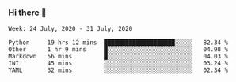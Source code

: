 ### Hi there 👋

<!--START_SECTION:waka-->
```text
Week: 24 July, 2020 - 31 July, 2020

Python     19 hrs 12 mins  ████████████████████░░░░░   82.34 % 
Other      1 hr 9 mins     █░░░░░░░░░░░░░░░░░░░░░░░░   04.98 % 
Markdown   56 mins         █░░░░░░░░░░░░░░░░░░░░░░░░   04.03 % 
INI        45 mins         ░░░░░░░░░░░░░░░░░░░░░░░░░   03.24 % 
YAML       32 mins         ░░░░░░░░░░░░░░░░░░░░░░░░░   02.34 %
```
<!--END_SECTION:waka-->

<!--
**arlenxuzj/arlenxuzj** is a ✨ _special_ ✨ repository because its `README.md` (this file) appears on your GitHub profile.

Here are some ideas to get you started:

- 🔭 I’m currently working on ...
- 🌱 I’m currently learning ...
- 👯 I’m looking to collaborate on ...
- 🤔 I’m looking for help with ...
- 💬 Ask me about ...
- 📫 How to reach me: ...
- 😄 Pronouns: ...
- ⚡ Fun fact: ...
-->
